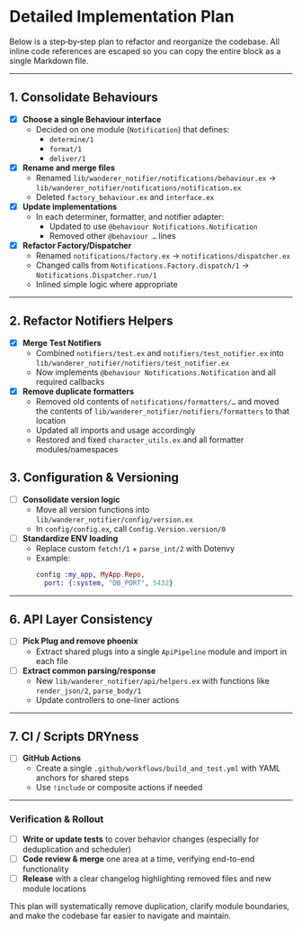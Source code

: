 # Detailed Implementation Plan

Below is a step‐by‐step plan to refactor and reorganize the codebase. All inline code references are escaped so you can copy the entire block as a single Markdown file.

---

## 1. Consolidate Behaviours

- [x] **Choose a single Behaviour interface**
  - Decided on one module (`Notification`) that defines:
    - `determine/1`
    - `format/1`
    - `deliver/1`
- [x] **Rename and merge files**
  - Renamed `lib/wanderer_notifier/notifications/behaviour.ex` → `lib/wanderer_notifier/notifications/notification.ex`
  - Deleted `factory_behaviour.ex` and `interface.ex`
- [x] **Update implementations**
  - In each determiner, formatter, and notifier adapter:
    - Updated to use `@behaviour Notifications.Notification`
    - Removed other `@behaviour …` lines
- [x] **Refactor Factory/Dispatcher**
  - Renamed `notifications/factory.ex` → `notifications/dispatcher.ex`
  - Changed calls from `Notifications.Factory.dispatch/1` → `Notifications.Dispatcher.run/1`
  - Inlined simple logic where appropriate

---

## 2. Refactor Notifiers Helpers

- [x] **Merge Test Notifiers**
  - Combined `notifiers/test.ex` and `notifiers/test_notifier.ex` into `lib/wanderer_notifier/notifiers/test_notifier.ex`
  - Now implements `@behaviour Notifications.Notification` and all required callbacks
- [x] **Remove duplicate formatters**
  - Removed old contents of `notifications/formatters/…` and moved the contents of `lib/wanderer_notifier/notifiers/formatters` to that location
  - Updated all imports and usage accordingly
  - Restored and fixed `character_utils.ex` and all formatter modules/namespaces

## 3. Configuration & Versioning

- [ ] **Consolidate version logic**
  - Move all version functions into `lib/wanderer_notifier/config/version.ex`
  - In `config/config.ex`, call `Config.Version.version/0`
- [ ] **Standardize ENV loading**
  - Replace custom `fetch!/1` + `parse_int/2` with Dotenvy
  - Example:
    ```elixir
    config :my_app, MyApp.Repo,
      port: {:system, "DB_PORT", 5432}
    ```

---

## 6. API Layer Consistency

- [ ] **Pick Plug and remove phoenix**
  - Extract shared plugs into a single `ApiPipeline` module and import in each file
- [ ] **Extract common parsing/response**
  - New `lib/wanderer_notifier/api/helpers.ex` with functions like `render_json/2`, `parse_body/1`
  - Update controllers to one-liner actions

---

## 7. CI / Scripts DRYness

- [ ] **GitHub Actions**
  - Create a single `.github/workflows/build_and_test.yml` with YAML anchors for shared steps
  - Use `!include` or composite actions if needed

---

### Verification & Rollout

- [ ] **Write or update tests** to cover behavior changes (especially for deduplication and scheduler)
- [ ] **Code review & merge** one area at a time, verifying end-to-end functionality
- [ ] **Release** with a clear changelog highlighting removed files and new module locations

This plan will systematically remove duplication, clarify module boundaries, and make the codebase far easier to navigate and maintain.
